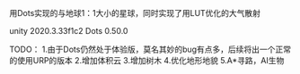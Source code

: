 用Dots实现的与地球1：1大小的星球，同时实现了用LUT优化的大气散射

unity 2020.3.33f1c2
Dots 0.50.0

TODO：
1.由于Dots仍然处于体验版，莫名其妙的bug有点多，后续将出一个正常的使用URP的版本
2.增加体积云
3.增加树木
4.优化地形地貌
5.A*寻路，AI生物
